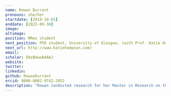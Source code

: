 ```yaml
---
name: Rowan Durrant
pronouns: she/her
startdate: [2019-10-01]
enddate: [2022-09-30]
image: 
altimage: 
position: MRes student
next_position: PhD student, University of Glasgow, (with Prof. Katie Hampson)
next_url: http://www.katiehampson.com/
email: 
scholar: E0zB4woAAAAJ
website:
twitter: 
linkedin: 
github: RowanDurrant
orcid: 0000-0002-9742-2052
description: "Rowan conducted research for her Master in Research on the effects of metapopulation structure on Tasmanian devil facial tumour disease spread. Her work at Swansea University was supervised by [Dr Miguel Lurgi](https://www.swansea.ac.uk/staff/miguel.lurgi/) and Konstans"
---
```

